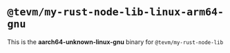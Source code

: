 # `@tevm/my-rust-node-lib-linux-arm64-gnu`

This is the **aarch64-unknown-linux-gnu** binary for `@tevm/my-rust-node-lib`
